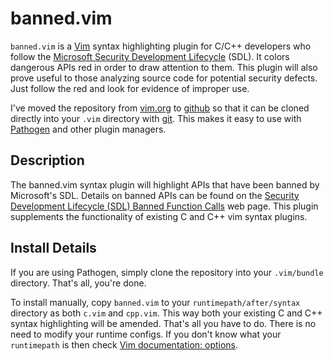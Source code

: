banned.vim
==========

`banned.vim` is a [Vim](http://www.vim.org/) syntax highlighting plugin for C/C++ developers who follow the [Microsoft Security Development Lifecycle](http://www.microsoft.com/security/sdl/default.aspx) (SDL). It colors dangerous APIs red in order to draw attention to them. This plugin will also prove useful to those analyzing source code for potential security defects. Just follow the red and look for evidence of improper use.

I've moved the repository from [vim.org](http://www.vim.org/scripts/script.php?script_id=2753) to [github](https://github.com/) so that it can be cloned directly into your `.vim` directory with [git](http://git-scm.com/). This makes it easy to use with [Pathogen](https://github.com/tpope/vim-pathogen) and other plugin managers.

Description
-----------
The banned.vim syntax plugin will highlight APIs that have been banned by Microsoft's SDL. Details on banned APIs can be found on the [Security Development Lifecycle (SDL) Banned Function Calls](http://msdn.microsoft.com/en-us/library/bb288454.aspx) web page. This  plugin supplements the functionality of existing C and C++ vim syntax plugins.

Install Details
---------------
If you are using Pathogen, simply clone the repository into your `.vim/bundle` directory. That's all, you're done.

To install manually, copy `banned.vim` to your `runtimepath/after/syntax` directory as both `c.vim` and `cpp.vim`. This way both your existing C and C++ syntax highlighting will be amended. That's all you have to do. There is no need to modify your runtime configs. If you don't know what your `runtimepath` is then check [Vim documentation: options](http://vimdoc.sourceforge.net/htmldoc/options.html#%27runtimepath%27).
